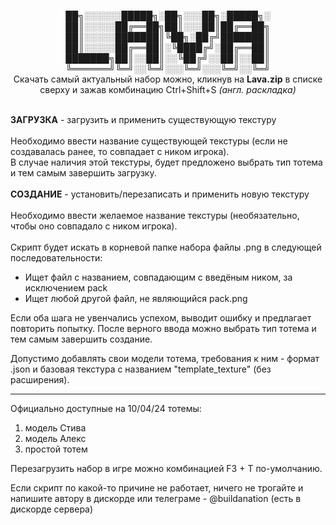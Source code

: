 <p align="center">
██╗░░░░░░█████╗░██╗░░░██╗░█████╗░
<br>██║░░░░░██╔══██╗██║░░░██║██╔══██╗
<br>██║░░░░░███████║╚██╗░██╔╝███████║
<br>██║░░░░░██╔══██║░╚████╔╝░██╔══██║
<br>███████╗██║░░██║░░╚██╔╝░░██║░░██║
<br>╚══════╝╚═╝░░╚═╝░░░╚═╝░░░╚═╝░░╚═╝
<br>
Скачать самый актуальный набор можно, кликнув на <b>Lava.zip</b> в списке сверху и зажав комбинацию Ctrl+Shift+S <i>(англ. раскладка)</i>
</p>
<br>
<b>ЗАГРУЗКА</b> - загрузить и применить существующую текстуру
<br><br>
Необходимо ввести название существующей текстуры (если не создавалась ранее, то совпадает с ником игрока).<br>
В случае наличия этой текстуры, будет предложено выбрать тип тотема и тем самым завершить загрузку.
<br><br>
<b>СОЗДАНИЕ</b> - установить/перезаписать и применить новую текстуру
<br/><br/>
Необходимо ввести желаемое название текстуры (необязательно, чтобы оно совпадало с ником игрока).<br><br>
Скрипт будет искать в корневой папке набора файлы .png в следующей последовательности:
<ul>
  <li>Ищет файл с названием, совпадающим с введёным ником, за исключением pack</li>
  <li>Ищет любой другой файл, не являющийся pack.png</li>
</ul>
Если оба шага не увенчались успехом, выводит ошибку и предлагает повторить попытку.
После верного ввода можно выбрать тип тотема и тем самым завершить создание.

Допустимо добавлять свои модели тотема, требования к ним - формат .json и базовая текстура с названием "template_texture" (без расширения).
___

Официально доступные на 10/04/24 тотемы:     
  1. модель Стива   
  2. модель Алекс   
  3. простой тотем
     
Перезагрузить набор в игре можно комбинацией F3 + T по-умолчанию.

Если скрипт по какой-то причине не работает, ничего не трогайте и напишите автору в дискорде или телеграме - @buildanation (есть в дискорде сервера)
